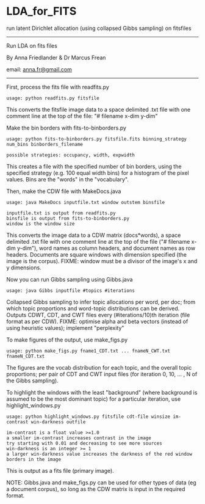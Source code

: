 LDA_for_FITS
============

run latent Dirichlet allocation (using collapsed Gibbs sampling) on fitsfiles

*******************************************************************************
                                                                             
 Run LDA on fits files                                                       
                                                                             
 By Anna Friedlander & Dr Marcus Frean                                       
                                                                             
 email: anna.fr@gmail.com                                                    
                                                                             
*******************************************************************************

First, process the fits file with readfits.py

    usage: python readfits.py fitsfile

This converts the fitsfile image data to a space delimited .txt file with one 
comment line at the top of the file: "# filename x-dim y-dim"


Make the bin borders with fits-to-binborders.py

    usage: python fits-to-binborders.py fitsfile.fits binning_strategy num_bins binborders_filename

    possible strategies: occupancy, width, expwidth

This creates a file with the specified number of bin borders, using the 
specified strategy (e.g. 100 equal width bins) for a histogram of the pixel 
values. Bins are the "words" in the "vocabulary".


Then, make the CDW file with MakeDocs.java

    usage: java MakeDocs inputfile.txt window outstem binsfile
    
    inputfile.txt is output from readfits.py
    binsfile is output from fits-to-binborders.py
    window is the window size

This converts the image data to a CDW matrix (docs*words), a space delimited
.txt file with one comment line at the top of the file ("# filename x-dim 
y-dim"), word names as column headers, and document names as row headers.
Documents are square windows with dimension specified (the image is the corpus).
FIXME: window must be a divisor of the image's x and y dimensions.


Now you can run Gibbs sampling using Gibbs.java

    usage: java Gibbs inputfile #topics #iterations

Collapsed Gibbs sampling to infer topic allocations per word, per doc; from which topic
proportions and word-topic distributions can be derived. Outputs CDWT, CDT, and
CWT files every (#iterations/10)th iteration (file format as per CDW).
FIXME: optimise alpha and beta vectors (instead of using heuristic values); 
implement "perplexity"


To make figures of the output, use make_figs.py

    usage: python make_figs.py fname1_CDT.txt ... fnameN_CWT.txt fnameN_CDT.txt

The figures are the vocab distribution for each topic, and the overall topic 
proportions; per pair of CDT and CWT input files (for iteration 0, 10, ... , N 
of the Gibbs sampling).


To highlight the windows with the least "background" (where background is 
assumed to be the most dominant topic) for a particular iteration, use
highlight_windows.py

    usage: python highlight_windows.py fitsfile cdt-file winsize im-contrast win-darkness outfile

    im-contrast is a float value >=1.0
    a smaller im-contrast increases contrast in the image
    try starting with 0.01 and decreasing to see more sources
    win-darkness is an integer >= 1
    a larger win-darkness value increases the darkness of the red window 
    borders in the image

This is output as a fits file (primary image).


NOTE: Gibbs.java and make_figs.py can be used for other types of data (eg a document 
corpus), so long as the CDW matrix is input in the required format.